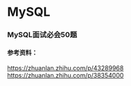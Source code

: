 # MySQL

### MySQL面试必会50题
#### 参考资料：
https://zhuanlan.zhihu.com/p/43289968
https://zhuanlan.zhihu.com/p/38354000
